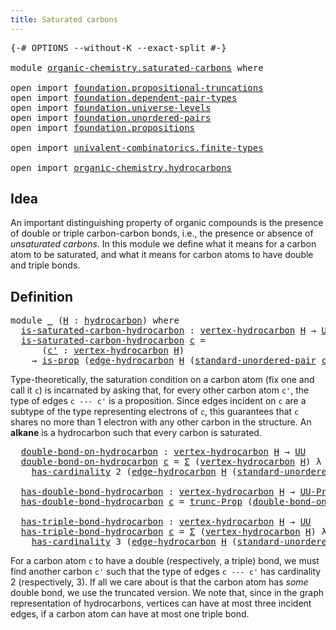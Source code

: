 ```yaml
---
title: Saturated carbons
---
```


<pre class="Agda"><a id="43" class="Symbol">{-#</a> <a id="47" class="Keyword">OPTIONS</a> <a id="55" class="Pragma">--without-K</a> <a id="67" class="Pragma">--exact-split</a> <a id="81" class="Symbol">#-}</a>

<a id="86" class="Keyword">module</a> <a id="93" href="organic-chemistry.saturated-carbons.html" class="Module">organic-chemistry.saturated-carbons</a> <a id="129" class="Keyword">where</a>

<a id="136" class="Keyword">open</a> <a id="141" class="Keyword">import</a> <a id="148" href="foundation.propositional-truncations.html" class="Module">foundation.propositional-truncations</a>
<a id="185" class="Keyword">open</a> <a id="190" class="Keyword">import</a> <a id="197" href="foundation.dependent-pair-types.html" class="Module">foundation.dependent-pair-types</a>
<a id="229" class="Keyword">open</a> <a id="234" class="Keyword">import</a> <a id="241" href="foundation.universe-levels.html" class="Module">foundation.universe-levels</a>
<a id="268" class="Keyword">open</a> <a id="273" class="Keyword">import</a> <a id="280" href="foundation.unordered-pairs.html" class="Module">foundation.unordered-pairs</a>
<a id="307" class="Keyword">open</a> <a id="312" class="Keyword">import</a> <a id="319" href="foundation.propositions.html" class="Module">foundation.propositions</a>

<a id="344" class="Keyword">open</a> <a id="349" class="Keyword">import</a> <a id="356" href="univalent-combinatorics.finite-types.html" class="Module">univalent-combinatorics.finite-types</a>

<a id="394" class="Keyword">open</a> <a id="399" class="Keyword">import</a> <a id="406" href="organic-chemistry.hydrocarbons.html" class="Module">organic-chemistry.hydrocarbons</a>
</pre>
## Idea

An important distinguishing property of organic compounds is the presence of double or triple carbon-carbon bonds, i.e., the presence or absence of _unsaturated carbons_. In this module we define what it means for a carbon atom to be saturated, and what it means for carbon atoms to have double and triple bonds.

## Definition

<pre class="Agda"><a id="788" class="Keyword">module</a> <a id="795" href="organic-chemistry.saturated-carbons.html#795" class="Module">_</a> <a id="797" class="Symbol">(</a><a id="798" href="organic-chemistry.saturated-carbons.html#798" class="Bound">H</a> <a id="800" class="Symbol">:</a> <a id="802" href="organic-chemistry.hydrocarbons.html#1564" class="Function">hydrocarbon</a><a id="813" class="Symbol">)</a> <a id="815" class="Keyword">where</a>
  <a id="823" href="organic-chemistry.saturated-carbons.html#823" class="Function">is-saturated-carbon-hydrocarbon</a> <a id="855" class="Symbol">:</a> <a id="857" href="organic-chemistry.hydrocarbons.html#2659" class="Function">vertex-hydrocarbon</a> <a id="876" href="organic-chemistry.saturated-carbons.html#798" class="Bound">H</a> <a id="878" class="Symbol">→</a> <a id="880" href="foundation-core.universe-levels.html#235" class="Primitive">UU</a>
  <a id="885" href="organic-chemistry.saturated-carbons.html#823" class="Function">is-saturated-carbon-hydrocarbon</a> <a id="917" href="organic-chemistry.saturated-carbons.html#917" class="Bound">c</a> <a id="919" class="Symbol">=</a>
      <a id="927" class="Symbol">(</a><a id="928" href="organic-chemistry.saturated-carbons.html#928" class="Bound">c&#39;</a> <a id="931" class="Symbol">:</a> <a id="933" href="organic-chemistry.hydrocarbons.html#2659" class="Function">vertex-hydrocarbon</a> <a id="952" href="organic-chemistry.saturated-carbons.html#798" class="Bound">H</a><a id="953" class="Symbol">)</a>
    <a id="959" class="Symbol">→</a> <a id="961" href="foundation-core.propositions.html#1309" class="Function">is-prop</a> <a id="969" class="Symbol">(</a><a id="970" href="organic-chemistry.hydrocarbons.html#3175" class="Function">edge-hydrocarbon</a> <a id="987" href="organic-chemistry.saturated-carbons.html#798" class="Bound">H</a> <a id="989" class="Symbol">(</a><a id="990" href="foundation.unordered-pairs.html#4458" class="Function">standard-unordered-pair</a> <a id="1014" href="organic-chemistry.saturated-carbons.html#917" class="Bound">c</a> <a id="1016" href="organic-chemistry.saturated-carbons.html#928" class="Bound">c&#39;</a><a id="1018" class="Symbol">))</a>
</pre>
Type-theoretically, the saturation condition on a carbon atom (fix one and call it `c`) is incarnated by asking that, for every other carbon atom `c'`, the type of edges `c --- c'` is a proposition. Since edges incident on `c` are a subtype of the type representing electrons of `c`, this guarantees that `c` shares no more than 1 electron with any other carbon in the structure. An **alkane** is a hydrocarbon such that every carbon is saturated.

<pre class="Agda">  <a id="1485" href="organic-chemistry.saturated-carbons.html#1485" class="Function">double-bond-on-hydrocarbon</a> <a id="1512" class="Symbol">:</a> <a id="1514" href="organic-chemistry.hydrocarbons.html#2659" class="Function">vertex-hydrocarbon</a> <a id="1533" href="organic-chemistry.saturated-carbons.html#798" class="Bound">H</a> <a id="1535" class="Symbol">→</a> <a id="1537" href="foundation-core.universe-levels.html#235" class="Primitive">UU</a>
  <a id="1542" href="organic-chemistry.saturated-carbons.html#1485" class="Function">double-bond-on-hydrocarbon</a> <a id="1569" href="organic-chemistry.saturated-carbons.html#1569" class="Bound">c</a> <a id="1571" class="Symbol">=</a> <a id="1573" href="foundation-core.dependent-pair-types.html#515" class="Record">Σ</a> <a id="1575" class="Symbol">(</a><a id="1576" href="organic-chemistry.hydrocarbons.html#2659" class="Function">vertex-hydrocarbon</a> <a id="1595" href="organic-chemistry.saturated-carbons.html#798" class="Bound">H</a><a id="1596" class="Symbol">)</a> <a id="1598" class="Symbol">λ</a> <a id="1600" href="organic-chemistry.saturated-carbons.html#1600" class="Bound">c&#39;</a> <a id="1603" class="Symbol">→</a>
    <a id="1609" href="univalent-combinatorics.finite-types.html#5220" class="Function">has-cardinality</a> <a id="1625" class="Number">2</a> <a id="1627" class="Symbol">(</a><a id="1628" href="organic-chemistry.hydrocarbons.html#3175" class="Function">edge-hydrocarbon</a> <a id="1645" href="organic-chemistry.saturated-carbons.html#798" class="Bound">H</a> <a id="1647" class="Symbol">(</a><a id="1648" href="foundation.unordered-pairs.html#4458" class="Function">standard-unordered-pair</a> <a id="1672" href="organic-chemistry.saturated-carbons.html#1569" class="Bound">c</a> <a id="1674" href="organic-chemistry.saturated-carbons.html#1600" class="Bound">c&#39;</a><a id="1676" class="Symbol">))</a>

  <a id="1682" href="organic-chemistry.saturated-carbons.html#1682" class="Function">has-double-bond-hydrocarbon</a> <a id="1710" class="Symbol">:</a> <a id="1712" href="organic-chemistry.hydrocarbons.html#2659" class="Function">vertex-hydrocarbon</a> <a id="1731" href="organic-chemistry.saturated-carbons.html#798" class="Bound">H</a> <a id="1733" class="Symbol">→</a> <a id="1735" href="foundation-core.propositions.html#1393" class="Function">UU-Prop</a> <a id="1743" href="Agda.Primitive.html#764" class="Primitive">lzero</a>
  <a id="1751" href="organic-chemistry.saturated-carbons.html#1682" class="Function">has-double-bond-hydrocarbon</a> <a id="1779" href="organic-chemistry.saturated-carbons.html#1779" class="Bound">c</a> <a id="1781" class="Symbol">=</a> <a id="1783" href="foundation.propositional-truncations.html#2546" class="Function">trunc-Prop</a> <a id="1794" class="Symbol">(</a><a id="1795" href="organic-chemistry.saturated-carbons.html#1485" class="Function">double-bond-on-hydrocarbon</a> <a id="1822" href="organic-chemistry.saturated-carbons.html#1779" class="Bound">c</a><a id="1823" class="Symbol">)</a>

  <a id="1828" href="organic-chemistry.saturated-carbons.html#1828" class="Function">has-triple-bond-hydrocarbon</a> <a id="1856" class="Symbol">:</a> <a id="1858" href="organic-chemistry.hydrocarbons.html#2659" class="Function">vertex-hydrocarbon</a> <a id="1877" href="organic-chemistry.saturated-carbons.html#798" class="Bound">H</a> <a id="1879" class="Symbol">→</a> <a id="1881" href="foundation-core.universe-levels.html#235" class="Primitive">UU</a>
  <a id="1886" href="organic-chemistry.saturated-carbons.html#1828" class="Function">has-triple-bond-hydrocarbon</a> <a id="1914" href="organic-chemistry.saturated-carbons.html#1914" class="Bound">c</a> <a id="1916" class="Symbol">=</a> <a id="1918" href="foundation-core.dependent-pair-types.html#515" class="Record">Σ</a> <a id="1920" class="Symbol">(</a><a id="1921" href="organic-chemistry.hydrocarbons.html#2659" class="Function">vertex-hydrocarbon</a> <a id="1940" href="organic-chemistry.saturated-carbons.html#798" class="Bound">H</a><a id="1941" class="Symbol">)</a> <a id="1943" class="Symbol">λ</a> <a id="1945" href="organic-chemistry.saturated-carbons.html#1945" class="Bound">c&#39;</a> <a id="1948" class="Symbol">→</a>
    <a id="1954" href="univalent-combinatorics.finite-types.html#5220" class="Function">has-cardinality</a> <a id="1970" class="Number">3</a> <a id="1972" class="Symbol">(</a><a id="1973" href="organic-chemistry.hydrocarbons.html#3175" class="Function">edge-hydrocarbon</a> <a id="1990" href="organic-chemistry.saturated-carbons.html#798" class="Bound">H</a> <a id="1992" class="Symbol">(</a><a id="1993" href="foundation.unordered-pairs.html#4458" class="Function">standard-unordered-pair</a> <a id="2017" href="organic-chemistry.saturated-carbons.html#1914" class="Bound">c</a> <a id="2019" href="organic-chemistry.saturated-carbons.html#1945" class="Bound">c&#39;</a><a id="2021" class="Symbol">))</a>
</pre>
For a carbon atom `c` to have a double (respectively, a triple) bond, we must find another carbon `c'` such that the type of edges `c --- c'` has cardinality 2 (respectively, 3). If all we care about is that the carbon atom has _some_ double bond, we use the truncated version. We note that, since in the graph representation of hydrocarbons, vertices can have at most three incident edges, if a carbon atom can have at most one triple bond.

